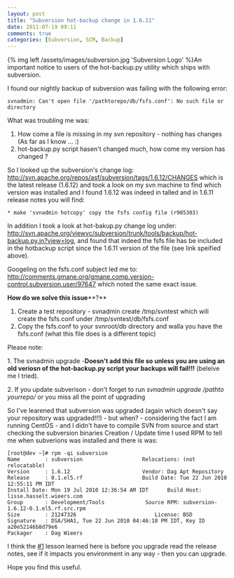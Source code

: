 ```yaml
---
layout: post
title: "Subversion hot-backup change in 1.6.11"
date: 2011-07-19 09:11
comments: true
categories: [Subversion, SCM, Backup]
---
```


{% img left /assets/images/subversion.jpg 'Subversion Logo' %}An important notice to users of the hot-backup.py utility which ships with subversion. 

I found our nightly backup of subversion was failing with the following error: 
    
    svnadmin: Can't open file '/pathtorepo/db/fsfs.conf': No such file or directory
    

What was troubling me was: 
    
1.  How come a file is missing in my svn repository - nothing has changes (As far as I know ... :) 
1.  hot-backup.py script hasen't changed much, how come my version has changed ? 

So I looked up the subversion's change log: http://svn.apache.org/repos/asf/subversion/tags/1.6.12/CHANGES which is the latest release (1.6.12) and took a look on my svn machine to find which version was installed and I found 1.6.12 was indeed in talled and in 1.6.11 release notes you will find: 

    * make 'svnadmin hotcopy' copy the fsfs config file (r905303)
    

In addition I took a look at hot-bakup.py change log under: http://svn.apache.org/viewvc/subversion/trunk/tools/backup/hot-backup.py.in?view=log, and found that indeed the fsfs file has be included in the hotbackup script since the 1.6.11 version of the file (see link speified above). 

Googeling on the fsfs.conf subject led me to: http://comments.gmane.org/gmane.comp.version-control.subversion.user/97647 which noted the same exact issue. 

**How do we solve this issue****?** 
    
1.  Create a test repository - svnadmin create /tmp/svntest which will create the fsfs.conf under /tmp/svntest/db/fsfs.conf 
1.  Copy the fsfs.conf to your svnroot/db directory and walla you have the fsfs.conf (what this file does is a different topic) 

Please note: 

1\. The svnadmin upgrade -**Doesn't add this file so unless you are using an old veriosn of the hot-backup.py script your backups will fail!!!** (beleive me I tried). 

2\. If you update subverison - don't forget to run _svnadmin upgrade /pathto yourrepo/_ or you miss all the point of upgrading 

So I've learened that subversion was upgraded (again which doesn't say your repository was upgraded!!!) - but when? - considering the fact I am running CentOS - and I didn't have to compile SVN from source and start checking the subversion binaries Creation / Update time I used RPM to tell me when subverions was installed and there is was: 
    
    [root@dev ~]# rpm -qi subversion
    Name        : subversion                   Relocations: (not relocatable)
    Version     : 1.6.12                       Vendor: Dag Apt Repository
    Release     : 0.1.el5.rf                   Build Date: Tue 22 Jun 2010 12:55:11 PM IDT
    Install Date: Mon 19 Jul 2010 12:36:54 AM IDT      Build Host: lisse.hasselt.wieers.com
    Group       : Development/Tools             Source RPM: subversion-1.6.12-0.1.el5.rf.src.rpm
    Size        : 21247326                         License: BSD
    Signature   : DSA/SHA1, Tue 22 Jun 2010 04:46:18 PM IDT, Key ID a20e52146b8d79e6
    Packager    : Dag Wieers 
    

I think the [\#1][0] lesson learned here is before you upgrade read the release notes, see if it impacts you environment in any way - then you can upgrade. 

Hope you find this useful.

[0]: http://search.twitter.com/search?q=%231